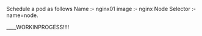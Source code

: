 Schedule a pod as follows Name :- nginx01 image :- nginx Node Selector :-  name=node. 





____WORKINPROGESS!!!!